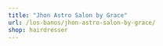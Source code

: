 ```yaml
---
title: "Jhon Astro Salon by Grace"
url: /los-banos/jhon-astro-salon-by-grace/
shop: hairdresser
---
```

